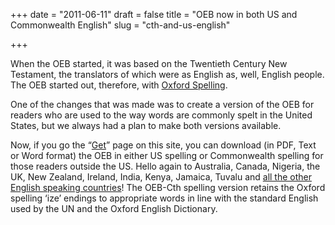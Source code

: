 +++
date = "2011-06-11"
draft = false
title = "OEB now in both US and Commonwealth English"
slug = "cth-and-us-english"

+++

When the OEB started, it was based on the Twentieth Century New Testament, the translators of which were as English as, well, English people. The OEB started out, therefore, with [Oxford Spelling](http://en.wikipedia.org/wiki/Oxford_spelling).

One of the changes that was made was to create a version of the OEB for readers who are used to the way words are commonly spelt in the United States, but we always had a plan to make both versions available.

Now, if you go the “[Get](http://openenglishbible.org/get/)” page on this site, you can download (in PDF, Text or Word format) the OEB in either US spelling or Commonwealth spelling for those readers outside the US. Hello again to Australia, Canada, Nigeria, the UK, New Zealand, Ireland, India, Kenya, Jamaica, Tuvalu and [all the other English speaking countries](http://en.wikipedia.org/wiki/List_of_countries_where_English_is_an_official_language)! The OEB-Cth spelling version retains the Oxford spelling ‘ize’ endings to appropriate words in line with the standard English used by the UN and the Oxford English Dictionary.